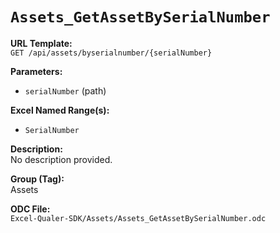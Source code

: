 # `Assets_GetAssetBySerialNumber`

**URL Template:**  
`GET /api/assets/byserialnumber/{serialNumber}`

**Parameters:**  
- `serialNumber` (path)

**Excel Named Range(s):**  
- `SerialNumber`

**Description:**  
No description provided.

**Group (Tag):**  
Assets

**ODC File:**  
`Excel-Qualer-SDK/Assets/Assets_GetAssetBySerialNumber.odc`
